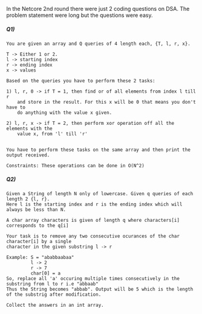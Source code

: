 In the Netcore 2nd round there were just 2 coding questions on DSA.
The problem statement were long but the questions were easy.

##### Q1)
    You are given an array and Q queries of 4 length each, {T, l, r, x}.

    T -> Either 1 or 2.
    l -> starting index
    r -> ending index
    x -> values

    Based on the queries you have to perform these 2 tasks:
    
    1) l, r, 0 -> if T = 1, then find or of all elements from index l till r
        and store in the result. For this x will be 0 that means you don't have to 
        do anything with the value x given.

    2) l, r, x -> if T = 2, then perform xor operation off all the elements with the 
        value x, from 'l' till 'r'

    
    You have to perform these tasks on the same array and then print the output received.

    Constraints: These operations can be done in O(N^2)


##### Q2)

    Given a String of length N only of lowercase. Given q queries of each length 2 {l, r}.
    Here l is the starting index and r is the ending index which will always be less than N.

    A char array characters is given of length q where characters[i] corresponds to the q[i]

    Your task is to remove any two consecutive ocurances of the char character[i] by a single
    character in the given substring l -> r

    Example: S = "ababbaabaa"
             l -> 2
             r -> 7
             char[0] = a
    So, replace all 'a' occuring multiple times consecutively in the substring from l to r i.e "abbaab"
    Thus the String becomes "abbab". Output will be 5 which is the length of the substrig after modification.

    Collect the answers in an int array.

    
